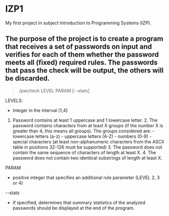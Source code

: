 # IZP1

My first project in subject Introduction to Programming Systems (IZP).

The purpose of the project is to create a program that receives a set of passwords on input and verifies for each of them whether the password meets all (fixed) required rules. The passwords that pass the check will be output, the others will be discarded.
-------

> ./pwcheck LEVEL PARAM [--stats] 

LEVELS:
   - Integer in the interval [1,4]
   1. Password contains at least 1 uppercase and 1 lowercase letter.
    2. The password contains characters from at least X groups (if the number X is greater than 4, this means all groups). The groups considered are:
          - lowercase letters (a-z)
          - uppercase letters (A-Z)
          - numbers (0-9)
          - special characters (at least non-alphanumeric characters from the ASCII table in positions 32-126 must be supported)
    3. The password does not contain the same sequence of characters of length at least X.
    4. The password does not contain two identical substrings of length at least X.
    
PARAM
  - positive integer that specifies an additional rule parameter (LEVEL 2, 3 or 4)

--stats
  - if specified, determines that summary statistics of the analyzed passwords should be displayed at the end of the program.
